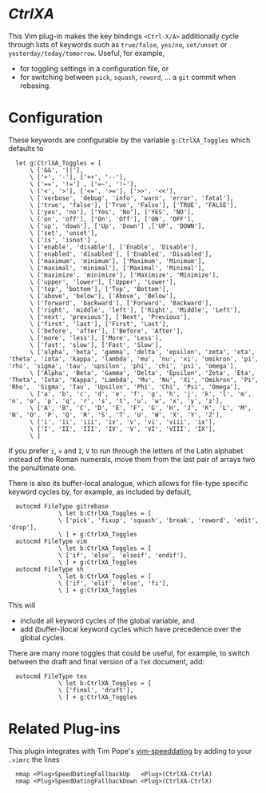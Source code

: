 *CtrlXA*
=========

This Vim plug-in makes the key bindings `<Ctrl-X/A>` additionally cycle through lists of keywords such as `true/false`, `yes/no`, `set/unset` or `yesterday/today/tomorrow`.
Useful, for example,

- for toggling settings in a configuration file, or
- for switching between `pick`, `squash`, `reword`, ... a `git` commit when rebasing.

# Configuration

These keywords are configurable by the variable `g:CtrlXA_Toggles` which defaults to

```vim
  let g:CtrlXA_Toggles = [
      \ ['&&', '||'],
      \ ['+', '-'], ['++', '--'],
      \ ['==', '!='] , ['=~', '!~'],
      \ ['<', '>'], ['<=', '>='], ['>>', '<<'],
      \ ['verbose', 'debug', 'info', 'warn', 'error', 'fatal'],
      \ ['true', 'false'], ['True', 'False'], ['TRUE', 'FALSE'],
      \ ['yes', 'no'], ['Yes', 'No'], ['YES', 'NO'],
      \ ['on', 'off'], ['On', 'Off'], ['ON', 'OFF'],
      \ ['up', 'down'], ['Up', 'Down'] ,['UP', 'DOWN'],
      \ ['set', 'unset'],
      \ ['is', 'isnot'] ,
      \ ['enable', 'disable'], ['Enable', 'Disable'],
      \ ['enabled', 'disabled'], ['Enabled', 'Disabled'],
      \ ['maximum', 'minimum'], ['Maximum', 'Minimum'],
      \ ['maximal', 'minimal'], ['Maximal', 'Minimal'],
      \ ['maximize', 'minimize'], ['Maximize', 'Minimize'],
      \ ['upper', 'lower'], ['Upper', 'Lower'],
      \ ['top', 'bottom'], ['Top', 'Bottom'],
      \ ['above', 'below'], ['Above', 'Below'],
      \ ['forward', 'backward'], ['Forward', 'Backward'],
      \ ['right', 'middle', 'left'], ['Right', 'Middle', 'Left'],
      \ ['next', 'previous'], ['Next', 'Previous'],
      \ ['first', 'last'], ['First', 'Last'],
      \ ['before', 'after'], ['Before', 'After'],
      \ ['more', 'less'], ['More', 'Less'],
      \ ['fast', 'slow'], ['Fast', 'Slow'],
      \ ['alpha', 'beta', 'gamma', 'delta', 'epsilon', 'zeta', 'eta', 'theta', 'iota', 'kappa', 'lambda', 'mu', 'nu', 'xi', 'omikron', 'pi', 'rho', 'sigma', 'tau', 'upsilon', 'phi', 'chi', 'psi', 'omega'],
      \ ['Alpha', 'Beta', 'Gamma', 'Delta', 'Epsilon', 'Zeta', 'Eta', 'Theta', 'Iota', 'Kappa', 'Lambda', 'Mu', 'Nu', 'Xi', 'Omikron', 'Pi', 'Rho',  'Sigma', 'Tau', 'Upsilon', 'Phi', 'Chi', 'Psi', 'Omega'],
      \ ['a', 'b', 'c', 'd', 'e', 'f', 'g', 'h', 'j', 'k', 'l', 'm', 'n', 'o', 'p', 'q', 'r', 's', 't', 'u', 'w', 'x', 'y', 'z'],
      \ ['A', 'B', 'C', 'D', 'E', 'F', 'G', 'H', 'J', 'K', 'L', 'M', 'N', 'O', 'P', 'Q', 'R', 'S', 'T', 'U', 'W', 'X', 'Y', 'Z'],
      \ ['i', 'ii', 'iii', 'iv', 'v', 'vi', 'viii', 'ix'],
      \ ['I', 'II', 'III', 'IV', 'V', 'VI', 'VIII', 'IX'],
      \ ]
```

If you prefer `i`, `v` and `I`, `V` to run through the letters of the Latin alphabet instead of the Roman numerals, move them from the last pair of arrays two the penultimate one.

There is also its buffer-local analogue, which allows for file-type specific
keyword cycles by, for example, as included by default,

```vim
  autocmd FileType gitrebase
              \ let b:CtrlXA_Toggles = [
              \ ['pick', 'fixup', 'squash', 'break', 'reword', 'edit', 'drop'],
              \ ] + g:CtrlXA_Toggles
  autocmd FileType vim
              \ let b:CtrlXA_Toggles = [
              \ ['if', 'else', 'elseif', 'endif'],
              \ ] + g:CtrlXA_Toggles
  autocmd FileType sh
              \ let b:CtrlXA_Toggles = [
              \ ['if', 'elif', 'else', 'fi'],
              \ ] + g:CtrlXA_Toggles
```
This will

- include all keyword cycles of the global variable, and
- add (buffer-)local keyword cycles which have precedence over the global cycles.

There are many more toggles that could be useful, for example, to switch between the draft and final version of a `TeX` document, add:
```vim
  autocmd FileType tex
              \ let b:CtrlXA_Toggles = [
              \ ['final', 'draft'],
              \ ] + g:CtrlXA_Toggles
```

# Related Plug-ins

This plugin integrates with Tim Pope's [vim-speeddating](https://github.com/tpope/vim-speeddating) by adding to your `.vimrc` the lines

```vim
  nmap <Plug>SpeedDatingFallbackUp   <Plug>(CtrlXA-CtrlA)
  nmap <Plug>SpeedDatingFallbackDown <Plug>(CtrlXA-CtrlX)
```

